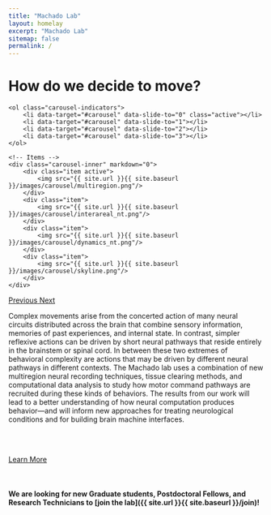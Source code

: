 ```yaml
---
title: "Machado Lab"
layout: homelay
excerpt: "Machado Lab"
sitemap: false
permalink: /
---
```


<h1 class="heading-1">How do we decide to move?</h1>

<div markdown="0" id="carousel" class="carousel slide" data-ride="carousel" data-interval="6000" data-pause="hover" >

    <ol class="carousel-indicators">
        <li data-target="#carousel" data-slide-to="0" class="active"></li>
        <li data-target="#carousel" data-slide-to="1"></li>
        <li data-target="#carousel" data-slide-to="2"></li>
        <li data-target="#carousel" data-slide-to="3"></li>
    </ol>

    <!-- Items -->
    <div class="carousel-inner" markdown="0">
        <div class="item active">
            <img src="{{ site.url }}{{ site.baseurl }}/images/carousel/multiregion.png"/>
        </div>
        <div class="item">
            <img src="{{ site.url }}{{ site.baseurl }}/images/carousel/interareal_nt.png"/>
        </div>
        <div class="item">
            <img src="{{ site.url }}{{ site.baseurl }}/images/carousel/dynamics_nt.png"/>
        </div>
        <div class="item">
            <img src="{{ site.url }}{{ site.baseurl }}/images/carousel/skyline.png"/>
        </div>
    </div>
  <a class="left carousel-control" href="#carousel" role="button" data-slide="prev">
    <span class="glyphicon glyphicon-chevron-left" aria-hidden="true"></span>
    <span class="sr-only">Previous</span>
  </a>
  <a class="right carousel-control" href="#carousel" role="button" data-slide="next">
    <span class="glyphicon glyphicon-chevron-right" aria-hidden="true"></span>
    <span class="sr-only">Next</span>
  </a>
</div>

Complex movements arise from the concerted action of many neural circuits distributed across the brain that combine sensory information, memories of past experiences, and internal state. In contrast, simpler reflexive actions can be driven by short neural pathways that reside entirely in the brainstem or spinal cord. In between these two extremes of behavioral complexity are actions that may be driven by different neural pathways in different contexts. The Machado lab uses a combination of new multiregion neural recording techniques, tissue clearing methods, and computational data analysis to study how motor command pathways are recruited during these kinds of behaviors. The results from our work will lead to a better understanding of how neural computation produces behavior—and will inform new approaches for treating neurological conditions and for building brain machine interfaces.

<br/><br/>

<a href="{{ site.url }}{{ site.baseurl }}/research" role="button" class="btn btn-info btn-lg" style="float: left">Learn More</a>

<br/><br/><br/><br/>
 **We are looking for new Graduate students, Postdoctoral Fellows, and Research Technicians to [join the lab]({{ site.url }}{{ site.baseurl }}/join)!** 
<br/><br/>


